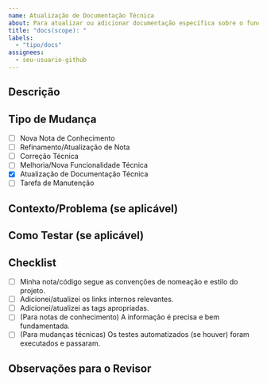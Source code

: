 ```yaml
---
name: Atualização de Documentação Técnica
about: Para atualizar ou adicionar documentação específica sobre o funcionamento técnico do repositório.
title: "docs(scope): "
labels:
  - "tipo/docs"
assignees:
  - seu-usuario-github
---
```


## Descrição

<!-- Descreva em detalhes o que esta Pull Request faz e por que ela é necessária. -->

## Tipo de Mudança

- [ ] Nova Nota de Conhecimento
- [ ] Refinamento/Atualização de Nota
- [ ] Correção Técnica
- [ ] Melhoria/Nova Funcionalidade Técnica
- [x] Atualização de Documentação Técnica
- [ ] Tarefa de Manutenção

## Contexto/Problema (se aplicável)

<!-- Se esta PR resolve um problema ou se relaciona a um contexto específico, descreva aqui. -->

## Como Testar (se aplicável)

<!-- Descreva os passos para testar as mudanças. -->

## Checklist

<!-- Antes de abrir o PR, certifique-se de que: -->
- [ ] Minha nota/código segue as convenções de nomeação e estilo do projeto.
- [ ] Adicionei/atualizei os links internos relevantes.
- [ ] Adicionei/atualizei as tags apropriadas.
- [ ] (Para notas de conhecimento) A informação é precisa e bem fundamentada.
- [ ] (Para mudanças técnicas) Os testes automatizados (se houver) foram executados e passaram.

## Observações para o Revisor

<!-- Qualquer informação adicional que o revisor precise saber. -->

